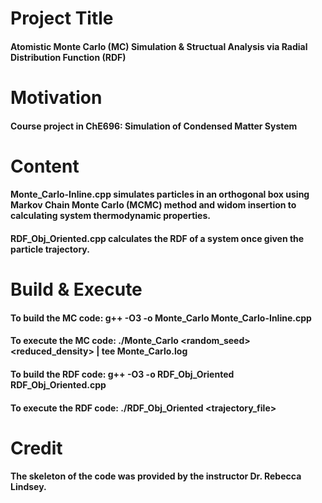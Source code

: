 # Project Title 
#### Atomistic Monte Carlo (MC) Simulation & Structual Analysis via Radial Distribution Function (RDF)

# Motivation
#### Course project in ChE696: Simulation of Condensed Matter System

# Content
#### Monte_Carlo-Inline.cpp simulates particles in an orthogonal box using Markov Chain Monte Carlo (MCMC) method and widom insertion to calculating system thermodynamic properties. 
#### RDF_Obj_Oriented.cpp calculates the RDF of a system once given the particle trajectory.


# Build & Execute
#### To build the MC code: g++ -O3 -o Monte_Carlo Monte_Carlo-Inline.cpp
#### To execute the MC code: ./Monte_Carlo <random_seed> <reduced_density> | tee Monte_Carlo.log

#### To build the RDF code: g++ -O3 -o RDF_Obj_Oriented RDF_Obj_Oriented.cpp
#### To execute the RDF code: ./RDF_Obj_Oriented <trajectory_file>

# Credit
#### The skeleton of the code was provided by the instructor Dr. Rebecca Lindsey.
